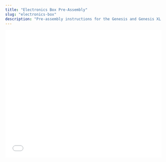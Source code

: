 ```yaml
---
title: "Electronics Box Pre-Assembly"
slug: "electronics-box"
description: "Pre-assembly instructions for the Genesis and Genesis XL electronics box"
---
```


<iframe width="100%" style="aspect-ratio: 11 / 9;" src="_images/electronics_box_pre_assembly_rev_b.pdf" frameborder="0"></iframe>

